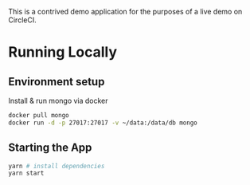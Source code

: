 This is a contrived demo application for the purposes of a live demo on CircleCI.

# Running Locally
## Environment setup
Install & run mongo via docker
```sh
docker pull mongo
docker run -d -p 27017:27017 -v ~/data:/data/db mongo
```

## Starting the App
```sh
yarn # install dependencies
yarn start
```
